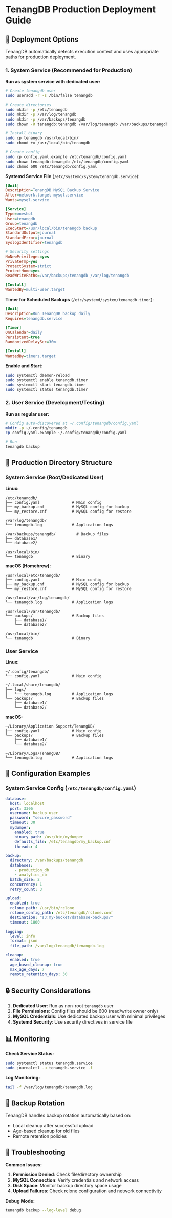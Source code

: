 # TenangDB Production Deployment Guide

## 🚀 Deployment Options

TenangDB automatically detects execution context and uses appropriate paths for production deployment.

### 1. System Service (Recommended for Production)

**Run as system service with dedicated user:**

```bash
# Create tenangdb user
sudo useradd -r -s /bin/false tenangdb

# Create directories
sudo mkdir -p /etc/tenangdb
sudo mkdir -p /var/log/tenangdb
sudo mkdir -p /var/backups/tenangdb
sudo chown -R tenangdb:tenangdb /var/log/tenangdb /var/backups/tenangdb

# Install binary
sudo cp tenangdb /usr/local/bin/
sudo chmod +x /usr/local/bin/tenangdb

# Create config
sudo cp config.yaml.example /etc/tenangdb/config.yaml
sudo chown tenangdb:tenangdb /etc/tenangdb/config.yaml
sudo chmod 600 /etc/tenangdb/config.yaml
```

**Systemd Service File** (`/etc/systemd/system/tenangdb.service`):

```ini
[Unit]
Description=TenangDB MySQL Backup Service
After=network.target mysql.service
Wants=mysql.service

[Service]
Type=oneshot
User=tenangdb
Group=tenangdb
ExecStart=/usr/local/bin/tenangdb backup
StandardOutput=journal
StandardError=journal
SyslogIdentifier=tenangdb

# Security settings
NoNewPrivileges=yes
PrivateTmp=yes
ProtectSystem=strict
ProtectHome=yes
ReadWritePaths=/var/backups/tenangdb /var/log/tenangdb

[Install]
WantedBy=multi-user.target
```

**Timer for Scheduled Backups** (`/etc/systemd/system/tenangdb.timer`):

```ini
[Unit]
Description=Run TenangDB backup daily
Requires=tenangdb.service

[Timer]
OnCalendar=daily
Persistent=true
RandomizedDelaySec=30m

[Install]
WantedBy=timers.target
```

**Enable and Start:**

```bash
sudo systemctl daemon-reload
sudo systemctl enable tenangdb.timer
sudo systemctl start tenangdb.timer
sudo systemctl status tenangdb.timer
```

### 2. User Service (Development/Testing)

**Run as regular user:**

```bash
# Config auto-discovered at ~/.config/tenangdb/config.yaml
mkdir -p ~/.config/tenangdb
cp config.yaml.example ~/.config/tenangdb/config.yaml

# Run
tenangdb backup
```

## 📁 Production Directory Structure

### System Service (Root/Dedicated User)

**Linux:**
```
/etc/tenangdb/
├── config.yaml              # Main config
├── my_backup.cnf            # MySQL config for backup
└── my_restore.cnf           # MySQL config for restore

/var/log/tenangdb/
└── tenangdb.log             # Application logs

/var/backups/tenangdb/         # Backup files
├── database1/
└── database2/

/usr/local/bin/
└── tenangdb                 # Binary
```

**macOS (Homebrew):**
```
/usr/local/etc/tenangdb/
├── config.yaml              # Main config
├── my_backup.cnf            # MySQL config for backup
└── my_restore.cnf           # MySQL config for restore

/usr/local/var/log/tenangdb/
└── tenangdb.log             # Application logs

/usr/local/var/tenangdb/
└── backups/                 # Backup files
    ├── database1/
    └── database2/

/usr/local/bin/
└── tenangdb                 # Binary
```

### User Service

**Linux:**
```
~/.config/tenangdb/
└── config.yaml              # Main config

~/.local/share/tenangdb/
├── logs/
│   └── tenangdb.log         # Application logs
└── backups/                 # Backup files
    ├── database1/
    └── database2/
```

**macOS:**
```
~/Library/Application Support/TenangDB/
├── config.yaml              # Main config
└── backups/                 # Backup files
    ├── database1/
    └── database2/

~/Library/Logs/TenangDB/
└── tenangdb.log             # Application logs
```

## 🔧 Configuration Examples

### System Service Config (`/etc/tenangdb/config.yaml`)

```yaml
database:
  host: localhost
  port: 3306
  username: backup_user
  password: "secure_password"
  timeout: 30
  mydumper:
    enabled: true
    binary_path: /usr/bin/mydumper
    defaults_file: /etc/tenangdb/my_backup.cnf
    threads: 4

backup:
  directory: /var/backups/tenangdb
  databases:
    - production_db
    - analytics_db
  batch_size: 2
  concurrency: 1
  retry_count: 3

upload:
  enabled: true
  rclone_path: /usr/bin/rclone
  rclone_config_path: /etc/tenangdb/rclone.conf
  destination: "s3:my-bucket/database-backups/"
  timeout: 1800

logging:
  level: info
  format: json
  file_path: /var/log/tenangdb/tenangdb.log

cleanup:
  enabled: true
  age_based_cleanup: true
  max_age_days: 7
  remote_retention_days: 30
```

## 🔒 Security Considerations

1. **Dedicated User**: Run as non-root `tenangdb` user
2. **File Permissions**: Config files should be 600 (read/write owner only)
3. **MySQL Credentials**: Use dedicated backup user with minimal privileges
4. **Systemd Security**: Use security directives in service file

## 📊 Monitoring

**Check Service Status:**
```bash
sudo systemctl status tenangdb.service
sudo journalctl -u tenangdb.service -f
```

**Log Monitoring:**
```bash
tail -f /var/log/tenangdb/tenangdb.log
```

## 🔄 Backup Rotation

TenangDB handles backup rotation automatically based on:
- Local cleanup after successful upload
- Age-based cleanup for old files
- Remote retention policies

## 🚨 Troubleshooting

**Common Issues:**
1. **Permission Denied**: Check file/directory ownership
2. **MySQL Connection**: Verify credentials and network access
3. **Disk Space**: Monitor backup directory space usage
4. **Upload Failures**: Check rclone configuration and network connectivity

**Debug Mode:**
```bash
tenangdb backup --log-level debug
```